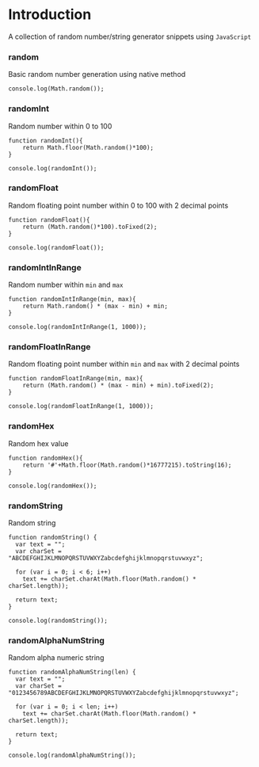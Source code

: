 # Introduction


A collection of random number/string generator snippets using `JavaScript`


### random

Basic random number generation using native method

```
console.log(Math.random());
```


### randomInt

Random number within 0 to 100

```
function randomInt(){
	return Math.floor(Math.random()*100);
}

console.log(randomInt());
```


### randomFloat

Random floating point number within 0 to 100 with 2 decimal points

```
function randomFloat(){
	return (Math.random()*100).toFixed(2);
}

console.log(randomFloat());
```


### randomIntInRange

Random number within `min` and `max`

```
function randomIntInRange(min, max){
	return Math.random() * (max - min) + min;
}

console.log(randomIntInRange(1, 1000));
```


### randomFloatInRange

Random floating point number within `min` and `max` with 2 decimal points

```
function randomFloatInRange(min, max){
	return (Math.random() * (max - min) + min).toFixed(2);
}

console.log(randomFloatInRange(1, 1000));
```


### randomHex

Random hex value

```
function randomHex(){
	return '#'+Math.floor(Math.random()*16777215).toString(16);
}

console.log(randomHex());
```

### randomString

Random string

```
function randomString() {
  var text = "";
  var charSet = "ABCDEFGHIJKLMNOPQRSTUVWXYZabcdefghijklmnopqrstuvwxyz";

  for (var i = 0; i < 6; i++)
    text += charSet.charAt(Math.floor(Math.random() * charSet.length));

  return text;
}

console.log(randomString());
```

### randomAlphaNumString

Random alpha numeric string

```
function randomAlphaNumString(len) {
  var text = "";
  var charSet = "0123456789ABCDEFGHIJKLMNOPQRSTUVWXYZabcdefghijklmnopqrstuvwxyz";

  for (var i = 0; i < len; i++)
    text += charSet.charAt(Math.floor(Math.random() * charSet.length));

  return text;
}

console.log(randomAlphaNumString());
```